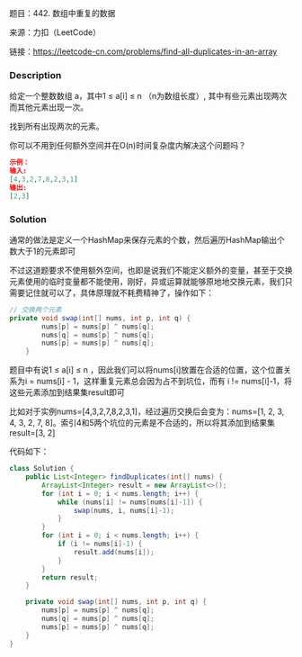 题目：442. 数组中重复的数据

来源：力扣（LeetCode）

链接：https://leetcode-cn.com/problems/find-all-duplicates-in-an-array


### Description

给定一个整数数组 a，其中1 ≤ a[i] ≤ n （n为数组长度）, 其中有些元素出现两次而其他元素出现一次。

找到所有出现两次的元素。

你可以不用到任何额外空间并在O(n)时间复杂度内解决这个问题吗？

```json
示例：
输入:
[4,3,2,7,8,2,3,1]
输出:
[2,3]
```



### Solution

通常的做法是定义一个HashMap来保存元素的个数，然后遍历HashMap输出个数大于1的元素即可

不过这道题要求不使用额外空间，也即是说我们不能定义额外的变量，甚至于交换元素使用的临时变量都不能使用，刚好，异或运算就能够原地地交换元素，我们只需要记住就可以了，具体原理就不耗费精神了，操作如下：

```java
// 交换两个元素
private void swap(int[] nums, int p, int q) {
        nums[p] = nums[p] ^ nums[q];
        nums[q] = nums[p] ^ nums[q];
        nums[p] = nums[p] ^ nums[q];
    }
```

题目中有说1 ≤ a[i] ≤ n ，因此我们可以将nums[i]放置在合适的位置，这个位置关系为i = nums[i] - 1，这样重复元素总会因为占不到坑位，而有 i != nums[i]-1，将这些元素添加到结果集result即可

比如对于实例nums=[4,3,2,7,8,2,3,1]，经过遍历交换后会变为：nums=[1, 2, 3, 4, 3, 2, 7, 8]。索引4和5两个坑位的元素是不合适的，所以将其添加到结果集result=[3, 2]

代码如下：

```java
class Solution {
    public List<Integer> findDuplicates(int[] nums) {
        ArrayList<Integer> result = new ArrayList<>();
        for (int i = 0; i < nums.length; i++) {
            while (nums[i] != nums[nums[i]-1]) {
                swap(nums, i, nums[i]-1);
            }
        }
        for (int i = 0; i < nums.length; i++) {
            if (i != nums[i]-1) {
                result.add(nums[i]);
            }
        }
        return result;
    }

    private void swap(int[] nums, int p, int q) {
        nums[p] = nums[p] ^ nums[q];
        nums[q] = nums[p] ^ nums[q];
        nums[p] = nums[p] ^ nums[q];
    }
}
```

